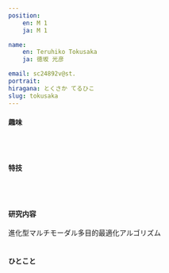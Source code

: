 ```yaml
---
position:
    en: M 1
    ja: M 1

name:
    en: Teruhiko Tokusaka
    ja: 徳坂 光彦

email: sc24892v@st.
portrait: 
hiragana: とくさか てるひこ
slug: tokusaka
---
```


#### 趣味

<br><br>

#### 特技

<br><br>

#### 研究内容
進化型マルチモーダル多目的最適化アルゴリズム
<br><br>

#### ひとこと

<br><br>
